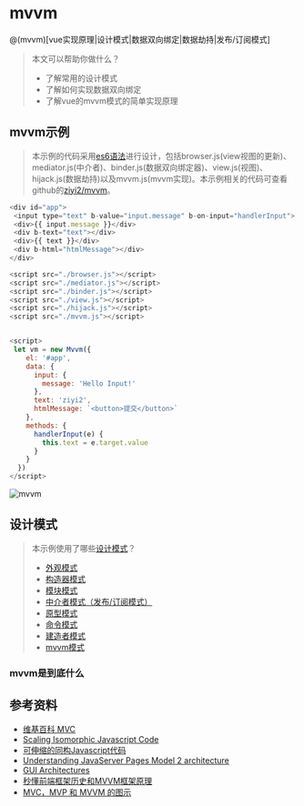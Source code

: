 # mvvm

@(mvvm)[vue实现原理|设计模式|数据双向绑定|数据劫持|发布/订阅模式]

> 本文可以帮助你做什么？
>- 了解常用的设计模式
>- 了解如何实现数据双向绑定
>- 了解vue的mvvm模式的简单实现原理

## mvvm示例

> 本示例的代码采用[es6语法](https://ziyi2.github.io/2017/09/13/Es6%E5%88%9D%E6%8E%A2.html#more)进行设计，包括browser.js(view视图的更新)、mediator.js(中介者)、binder.js(数据双向绑定器)、view.js(视图)、hijack.js(数据劫持)以及mvvm.js(mvvm实现)。本示例相关的代码可查看github的[ziyi2/mvvm](https://github.com/ziyi2/mvvm)。

``` javascript
<div id="app">
 <input type="text" b-value="input.message" b-on-input="handlerInput">
 <div>{{ input.message }}</div>
 <div b-text="text"></div>
 <div>{{ text }}</div>
 <div b-html="htmlMessage"></div>
</div>

<script src="./browser.js"></script>
<script src="./mediator.js"></script>
<script src="./binder.js"></script>
<script src="./view.js"></script>
<script src="./hijack.js"></script>
<script src="./mvvm.js"></script>


<script>
 let vm = new Mvvm({
    el: '#app',
    data: {
      input: {
        message: 'Hello Input!'
      },
      text: 'ziyi2',
      htmlMessage: `<button>提交</button>`
    },
    methods: {
      handlerInput(e) {
        this.text = e.target.value
      }
    }
  })
</script>
```

![mvvm](http://onh40c6zw.bkt.clouddn.com/mvvm.gif?imageView2/1/w/400/h/200/format/gif/q/1|imageslim)


## 设计模式


> 本示例使用了哪些[设计模式](https://ziyi2.github.io/2018/07/15/js%E8%AE%BE%E8%AE%A1%E6%A8%A1%E5%BC%8F.html#more)？
>-  [外观模式](https://github.com/ziyi2/js/blob/master/JS%E8%AE%BE%E8%AE%A1%E6%A8%A1%E5%BC%8F.md#facade%E5%A4%96%E8%A7%82%E6%A8%A1%E5%BC%8F)
>-  [构造器模式](https://github.com/ziyi2/js/blob/master/JS%E8%AE%BE%E8%AE%A1%E6%A8%A1%E5%BC%8F.md#constructor%E6%9E%84%E9%80%A0%E5%99%A8%E6%A8%A1%E5%BC%8F)
>-  [模块模式](https://github.com/ziyi2/js/blob/master/JS%E8%AE%BE%E8%AE%A1%E6%A8%A1%E5%BC%8F.md#module%E6%A8%A1%E5%9D%97%E6%A8%A1%E5%BC%8F)
>-  [中介者模式（发布/订阅模式）](https://github.com/ziyi2/js/blob/master/JS%E8%AE%BE%E8%AE%A1%E6%A8%A1%E5%BC%8F.md#mediator%E4%B8%AD%E4%BB%8B%E8%80%85%E6%A8%A1%E5%BC%8F)
>- [原型模式](https://github.com/ziyi2/js/blob/master/JS%E8%AE%BE%E8%AE%A1%E6%A8%A1%E5%BC%8F.md#prototype%E5%8E%9F%E5%9E%8B%E6%A8%A1%E5%BC%8F)
>- [命令模式](https://github.com/ziyi2/js/blob/master/JS%E8%AE%BE%E8%AE%A1%E6%A8%A1%E5%BC%8F.md#command%E5%91%BD%E4%BB%A4%E6%A8%A1%E5%BC%8F)
>- [建造者模式](https://github.com/ziyi2/js/blob/master/JS%E8%AE%BE%E8%AE%A1%E6%A8%A1%E5%BC%8F.md#%E5%BB%BA%E9%80%A0%E8%80%85%E6%A8%A1%E5%BC%8F)
>- [mvvm模式](https://github.com/ziyi2/js/blob/master/JS%E8%AE%BE%E8%AE%A1%E6%A8%A1%E5%BC%8F.md#mvvm)

### mvvm是到底什么





## 参考资料
- [维基百科 MVC](https://zh.wikipedia.org/wiki/MVC)
- [Scaling Isomorphic Javascript Code](https://blog.nodejitsu.com/scaling-isomorphic-javascript-code/)
- [可伸缩的同构Javascript代码](http://efe.baidu.com/blog/isomorphic/)
- [Understanding JavaServer Pages Model 2 architecture](https://www.javaworld.com/article/2076557/java-web-development/understanding-javaserver-pages-model-2-architecture.html)
- [GUI Architectures](https://martinfowler.com/eaaDev/uiArchs.html)
- [秒懂前端框架历史和MVVM框架原理](https://www.jianshu.com/p/a5f2b2b45618)
- [MVC，MVP 和 MVVM 的图示](http://www.ruanyifeng.com/blog/2015/02/mvcmvp_mvvm.html)